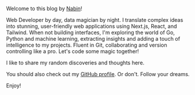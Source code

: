 Welcome to this blog by [Nabin](https://portfolio-v3-six-iota.vercel.app/)!

Web Developer by day, data magician by night. I translate complex ideas into stunning, user-friendly web applications using Next.js, React, and Tailwind. When not building interfaces, I'm exploring the world of Go, Python and machine learning, extracting insights and adding a touch of intelligence to my projects. Fluent in Git, collaborating and version controlling like a pro. Let's code some magic together!

I like to share my random discoveries and thoughts here.

You should also check out my [GitHub profile](https://github.com/nabinkatwal7). Or don't. Follow your dreams.

Enjoy!
